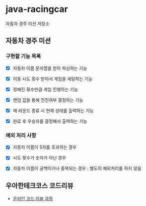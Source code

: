 # java-racingcar

자동차 경주 미션 저장소

## 자동차 경주 미션

### 구현할 기능 목록

- [x] 자동차 이름 문자열을 받아 파싱하는 기능

- [x] 이동 시도 횟수 받아서 게임을 세팅하는 기능

- [x] 정해진 횟수만큼 게임 진행하는 기능

- [x] 랜덤 값을 통해 전진여부 결정하는 기능

- [x] 매 라운드 종료 시 현재 상태를 출력하는 기능

- [x] 완료 후 우승자를 결정해서 출력하는 기능


### 예외 처리 사항

- [x] 자동차 이름이 5자를 초과하는 경우

- [x] 시도 횟수가 숫자가 아닌 경우

- [x] 자동차 이름이 공백이거나 중복되는 경우 : 별도의 예외처리를 하지 않음



## 우아한테크코스 코드리뷰

- [온라인 코드 리뷰 과정](https://github.com/woowacourse/woowacourse-docs/blob/master/maincourse/README.md)
